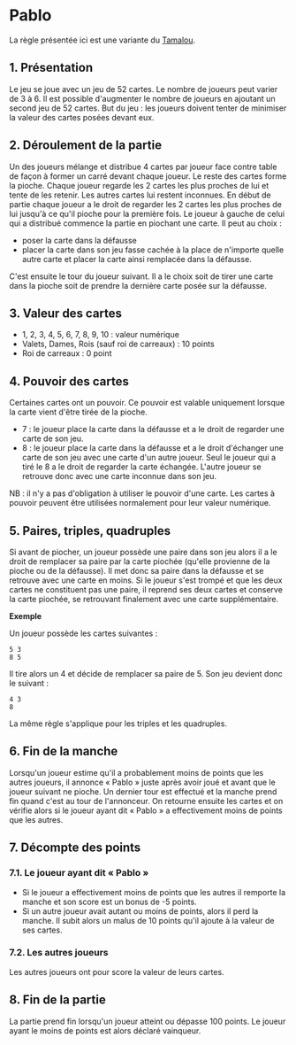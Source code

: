 # Pablo

La règle présentée ici est une variante du [Tamalou](https://fr.wikipedia.org/wiki/Tamalou).

## 1. Présentation

Le jeu se joue avec un jeu de 52 cartes. Le nombre de joueurs peut varier de 3 à 6. Il est possible d'augmenter le nombre de joueurs en ajoutant un second jeu de 52 cartes.
But du jeu : les joueurs doivent tenter de minimiser la valeur des cartes posées devant eux.

## 2. Déroulement de la partie

Un des joueurs mélange et distribue 4 cartes par joueur face contre table de façon à former un carré devant chaque joueur. Le reste des cartes forme la pioche. Chaque joueur regarde les 2 cartes les plus proches de lui et tente de les retenir. Les autres cartes lui restent inconnues. En début de partie chaque joueur a le droit de regarder les 2 cartes les plus proches de lui jusqu'à ce qu'il pioche pour la première fois. Le joueur à gauche de celui qui a distribué commence la partie en piochant une carte. Il peut au choix :
- poser la carte dans la défausse
- placer la carte dans son jeu fasse cachée à la place de n'importe quelle autre carte et placer la carte ainsi remplacée dans la défausse.

C'est ensuite le tour du joueur suivant. Il a le choix soit de tirer une carte dans la pioche soit de prendre la dernière carte posée sur la défausse.

## 3. Valeur des cartes

- 1, 2, 3, 4, 5, 6, 7, 8, 9, 10 : valeur numérique
- Valets, Dames, Rois (sauf roi de carreaux) : 10 points
- Roi de carreaux : 0 point

## 4. Pouvoir des cartes

Certaines cartes ont un pouvoir. Ce pouvoir est valable uniquement lorsque la carte vient d'être tirée de la pioche.
- 7 : le joueur place la carte dans la défausse et a le droit de regarder une carte de son jeu.
- 8 : le joueur place la carte dans la défausse et a le droit d'échanger une carte de son jeu avec une carte d'un autre joueur. Seul le joueur qui a tiré le 8 a le droit de regarder la carte échangée. L'autre joueur se retrouve donc avec une carte inconnue dans son jeu.

NB : il n'y a pas d'obligation à utiliser le pouvoir d'une carte. Les cartes à pouvoir peuvent être utilisées normalement pour leur valeur numérique.

## 5. Paires, triples, quadruples

Si avant de piocher, un joueur possède une paire dans son jeu alors il a le droit de remplacer sa paire par la carte piochée (qu'elle provienne de la pioche ou de la défausse). Il met donc sa paire dans la défausse et se retrouve avec une carte en moins. Si le joueur s'est trompé et que les deux cartes ne constituent pas une paire, il reprend ses deux cartes et conserve la carte piochée, se retrouvant finalement avec une carte supplémentaire.

__Exemple__

Un joueur possède les cartes suivantes :
```
5 3
8 5
```
Il tire alors un 4 et décide de remplacer sa paire de 5. Son jeu devient donc le suivant :
```
4 3
8
```

La même règle s'applique pour les triples et les quadruples.

## 6. Fin de la manche

Lorsqu'un joueur estime qu'il a probablement moins de points que les autres joueurs, il annonce « Pablo » juste après avoir joué et avant que le joueur suivant ne pioche. Un dernier tour est effectué et la manche prend fin quand c'est au tour de l'annonceur. On retourne ensuite les cartes et on vérifie alors si le joueur ayant dit « Pablo » a effectivement moins de points que les autres.

## 7. Décompte des points

### 7.1. Le joueur ayant dit « Pablo »

- Si le joueur a effectivement moins de points que les autres il remporte la manche et son score est un bonus de -5 points.
- Si un autre joueur avait autant ou moins de points, alors il perd la manche. Il subit alors un malus de 10 points qu'il ajoute à la valeur de ses cartes.

### 7.2. Les autres joueurs

Les autres joueurs ont pour score la valeur de leurs cartes.

## 8. Fin de la partie

La partie prend fin lorsqu'un joueur atteint ou dépasse 100 points. Le joueur ayant le moins de points est alors déclaré vainqueur.
